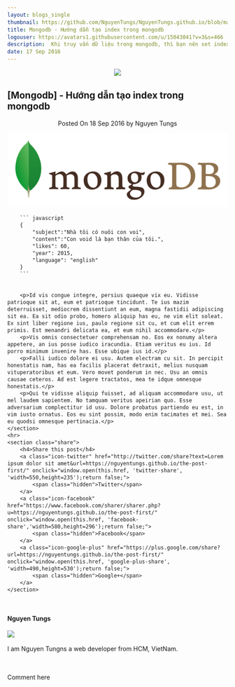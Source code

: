 ```yaml
---
layout: blogs_single
thumbnail: https://github.com/NguyenTungs/NguyenTungs.github.io/blob/master/assets/img/mongodb-logo.png?raw=true
title: Mongodb - Hướng dẫn tạo index trong mongodb
logouser: https://avatars1.githubusercontent.com/u/15043041?v=3&s=466
description:  Khi truy vấn dữ liệu trong mongodb, thì bạn nên set index cho các collection để được truy vấn nhanh hơn, và hiệu quả hơn. Sau đây mình sẽ hướng dẫn các bạn cách tạo , xoá, và tạo nhiều index trên một Collection.
date: 17 Sep 2016
---
```


<article class="post tag-article">
    <div align='center'><img class='post-top' src='https://avatars1.githubusercontent.com/u/15043041?v=3&s=466' /></div>
    <h1 class="post-title">[Mongodb] - Hướng dẫn tạo index trong mongodb</h1>
    <div align='center'>
        <span class="post-meta">
        Posted On <time datetime="2016-09-18">18 Sep 2016</time> by Nguyen Tungs
        </span>
    </div>
    <section class="post-content">
        <p><img src="https://github.com/NguyenTungs/NguyenTungs.github.io/blob/master/assets/img/mongodb-logo.png?raw=true" alt="" />
        </p>

        ``` javascript
        {
            "subject":"Nhà tôi có nuôi con voi", 
            "content":"Con void là bạn thân của tôi.", 
            "likes": 60, 
            "year": 2015, 
            "language": "english"
        }
        ```
        
    
        <p>Id vis congue integre, persius quaeque vix eu. Vidisse patrioque sit at, eum et patrioque tincidunt. Te ius mazim deterruisset, mediocrem dissentiunt an eum, magna fastidii adipiscing sit ea. Ea sit odio probo, homero aliquip has eu, ne vim elit soleat. Ex sint liber regione ius, paulo regione sit cu, et cum elit errem primis. Est menandri delicata ea, et eum nihil accommodare.</p>
        <p>Vis omnis consectetuer comprehensam no. Eos ex nonumy altera appetere, an ius posse iudico iracundia. Etiam veritus eu ius. Id porro minimum invenire has. Esse ubique ius id.</p>
        <p>Falli iudico dolore ei usu. Autem electram cu sit. In percipit honestatis nam, has ea facilis placerat detraxit, melius nusquam vituperatoribus et eum. Vero movet ponderum in nec. Usu an omnis causae ceteros. Ad est legere tractatos, mea te idque omnesque honestatis.</p>
        <p>Qui te vidisse aliquip fuisset, ad aliquam accommodare usu, ut mel laudem sapientem. No tamquam veritus apeirian quo. Esse adversarium complectitur id usu. Dolore probatus partiendo eu est, in vim iusto ornatus. Eos eu sint possim, modo enim tacimates et mei. Sea eu quodsi omnesque pertinacia.</p>
    </section>
    <hr>
    <section class="share">
        <h4>Share this post</h4>
        <a class="icon-twitter" href="http://twitter.com/share?text=Lorem ipsum dolor sit amet&url=https://nguyentungs.github.io/the-post-first/" onclick="window.open(this.href, 'twitter-share', 'width=550,height=235');return false;">
            <span class="hidden">Twitter</span>
        </a>
        <a class="icon-facebook" href="https://www.facebook.com/sharer/sharer.php?u=https://nguyentungs.github.io/the-post-first/" onclick="window.open(this.href, 'facebook-share','width=580,height=296');return false;">
            <span class="hidden">Facebook</span>
        </a>
        <a class="icon-google-plus" href="https://plus.google.com/share?url=https://nguyentungs.github.io/the-post-first/" onclick="window.open(this.href, 'google-plus-share', 'width=490,height=530');return false;">
            <span class="hidden">Google+</span>
        </a>
    </section>
</article>
<br/>
<article class="post tag-article">
    <footer class="post-footer">
        <section class="author">
            <h4>Nguyen Tungs</h4>
            <img src='https://avatars1.githubusercontent.com/u/15043041?v=3&s=466' />
            <p>I am Nguyen Tungns a web developer from HCM, VietNam.</p>
        </section>
    </footer>
</article>
<br/>
<article class="post tag-article">
    <br/>
    <div id="disqus_thread">Comment here</div>
</article>
